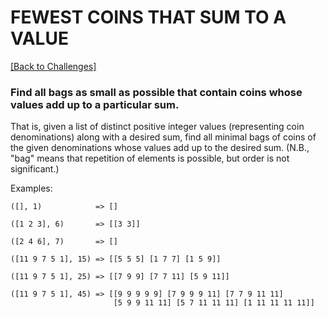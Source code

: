 # FEWEST COINS THAT SUM TO A VALUE

[[Back to Challenges]](https://github.com/stevewitman/challenges "Return to 'Challenges'")

### Find all bags as small as possible that contain coins whose values add up to a particular sum.

That is, given a list of distinct positive integer values (representing coin denominations) along with a desired sum, find all minimal bags of coins of the given denominations whose values add up to the desired sum. (N.B., "bag" means
that repetition of elements is possible, but order is not significant.)

Examples:

    ([], 1)            => []

	([1 2 3], 6)       => [[3 3]]

    ([2 4 6], 7)       => []

    ([11 9 7 5 1], 15) => [[5 5 5] [1 7 7] [1 5 9]]

    ([11 9 7 5 1], 25) => [[7 9 9] [7 7 11] [5 9 11]]

    ([11 9 7 5 1], 45) => [[9 9 9 9 9] [7 9 9 9 11] [7 7 9 11 11]
                           [5 9 9 11 11] [5 7 11 11 11] [1 11 11 11 11]]
